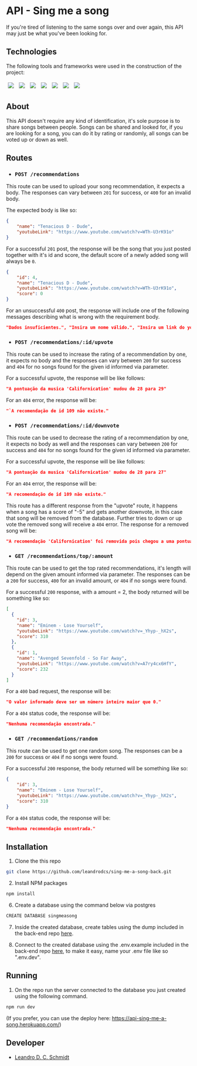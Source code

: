 # API - Sing me a song

If you're tired of listening to the same songs over and over again, this API may just be what you've been looking for.

## Technologies

The following tools and frameworks were used in the construction of the project:
<p>
  <img style='margin: 5px;' src='https://img.shields.io/badge/Node.js-339933?style=for-the-badge&logo=nodedotjs&logoColor=white'>
  <img style='margin: 5px;' src='https://img.shields.io/badge/Express.js-000000?style=for-the-badge&logo=express&logoColor=white'>
  <img style='margin: 5px;' src="https://img.shields.io/badge/Jest-C21325?style=for-the-badge&logo=jest&logoColor=white"/>
  <img style='margin: 5px;' src='https://img.shields.io/badge/PostgreSQL-316192?style=for-the-badge&logo=postgresql&logoColor=white'>
  <img style='margin: 5px;' src='https://img.shields.io/badge/Heroku-430098?style=for-the-badge&logo=heroku&logoColor=white'>
  <img style='margin: 5px;' src='https://img.shields.io/badge/eslint-3A33D1?style=for-the-badge&logo=eslint&logoColor=white'>
  <img style='margin: 5px;' src='https://img.shields.io/badge/npm-CB3837?style=for-the-badge&logo=npm&logoColor=white'>
</p>


## About

This API doesn't require any kind of identification, it's sole purpose is to share songs between people. Songs can be shared and looked for, if you are looking for a song, you can do it by rating or randomly, all songs can be voted up or down as well.

## Routes

- ### `POST /recommendations`

This route can be used to upload your song recommendation, it expects a body. The responses can vary between `201` for success, or `400` for an invalid body.

The expected body is like so:

```json
{
    "name": "Tenacious D - Dude",
    "youtubeLink": "https://www.youtube.com/watch?v=WTh-U3rK91o"
}
```

For a successful `201` post, the response will be the song that you just posted together with it's id and score, the default score of a newly added song will always be `0`.

```json
{
    "id": 4,
    "name": "Tenacious D - Dude",
    "youtubeLink": "https://www.youtube.com/watch?v=WTh-U3rK91o",
    "score": 0
}
```

For an unsuccessful `400` post, the response will include one of the following messages describing what is wrong with the requirement body.

```json
"Dados insuficientes.", "Insira um nome válido.", "Insira um link do youtube válido."
```

- ### `POST /recommendations/:id/upvote`

This route can be used to increase the rating of a recommendation by one, it expects no body and the responses can vary between `200` for success and `404` for no songs found for the given id informed via parameter.

For a successful upvote, the response will be like follows:

```json
"A pontuação da musica 'Californication' mudou de 28 para 29"
```

For an `404` error, the response will be:

```json
"`A recomendação de id 109 não existe."
```

- ### `POST /recommendations/:id/downvote`

This route can be used to decrease the rating of a recommendation by one, it expects no body as well and the responses can vary between `200` for success and `404` for no songs found for the given id informed via parameter.

For a successful upvote, the response will be like follows:

```json
"A pontuação da musica 'Californication' mudou de 28 para 27"
```

For an `404` error, the response will be:

```json
"A recomendação de id 109 não existe."
```

This route has a different response from the "upvote" route, it happens when a song has a score of "-5" and gets another downvote, in this case that song will be removed from the database. Further tries to down or up vote the removed song will receive a `404` error. The response for a removed song will be:

```json
"A recomendação 'Californication' foi removida pois chegou a uma pontuação muito baixa."
```

- ### `GET /recommendations/top/:amount`

This route can be used to get the top rated recommendations, it's length will depend on the given amount informed via parameter. The responses can be a `200` for success, `400` for an invalid amount, or `404` if no songs were found.

For a successful `200` response, with a amount = 2, the body returned will be something like so:

```json
[
  {
    "id": 3,
    "name": "Eminem - Lose Yourself",
    "youtubeLink": "https://www.youtube.com/watch?v=_Yhyp-_hX2s",
    "score": 310
  },
  {
    "id": 1,
    "name": "Avenged Sevenfold - So Far Away",
    "youtubeLink": "https://www.youtube.com/watch?v=A7ry4cx6HfY",
    "score": 232
  }
]
```

For a `400` bad request, the response will be:

```json
"O valor informado deve ser um número inteiro maior que 0."
```

For a `404` status code, the response will be:

```json
"Nenhuma recomendação encontrada."
```

- ### `GET /recommendations/random`

This route can be used to get one random song. The responses can be a `200` for success or `404` if no songs were found.

For a successful `200` response, the body returned will be something like so:

```json
{
    "id": 3,
    "name": "Eminem - Lose Yourself",
    "youtubeLink": "https://www.youtube.com/watch?v=_Yhyp-_hX2s",
    "score": 310
}
```

For a `404` status code, the response will be:

```json
"Nenhuma recomendação encontrada."
```

## Installation

1. Clone the this repo
```sh
git clone https://github.com/leandrodcs/sing-me-a-song-back.git
```
2. Install NPM packages
```sh
npm install
```
6. Create a database using the command below via postgres
```sh
CREATE DATABASE singmeasong
```
7. Inside the created database, create tables using the dump included in the back-end repo <a href="https://github.com/leandrodcs/sing-me-a-song-back/blob/main/dump.sql">here</a>.

8. Connect to the created database using the .env.example included in the back-end repo <a href="https://github.com/leandrodcs/sing-me-a-song-back/blob/main/.env.example">here</a>, to make it easy, name your .env file like so ".env.dev".

## Running

1. On the repo run the server connected to the database you just created using the following command.
```sh
npm run dev
```

(If you prefer, you can use the deploy here: https://api-sing-me-a-song.herokuapp.com/)

## Developer

* [Leandro D. C. Schmidt ](https://github.com/leandrodcs)